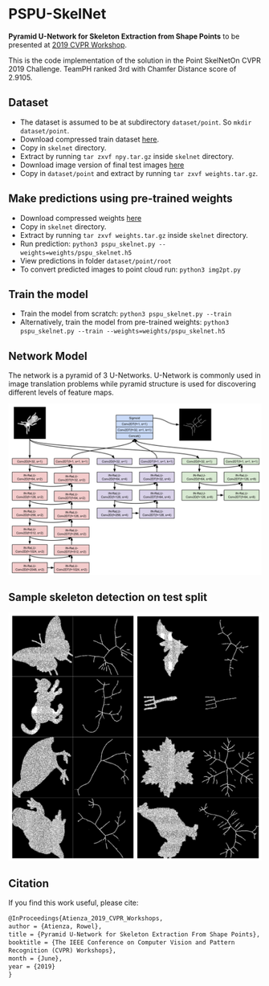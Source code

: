 # PSPU-SkelNet
**Pyramid U-Network for Skeleton Extraction from Shape Points** to be presented at [2019 CVPR Workshop](http://ubee.enseeiht.fr/skelneton/index.html).

This is the code implementation of the solution in the Point SkelNetOn CVPR 2019 Challenge. TeamPH ranked 3rd with Chamfer Distance score of 2.9105.

## Dataset
- The dataset is assumed to be at subdirectory `dataset/point`. So `mkdir dataset/point`.
- Download compressed train dataset [here](https://drive.google.com/file/d/1XbhSn7mQ-ziuOUi-1rq3vIIF1FNgsaQH/view?usp=sharing). 
- Copy in `skelnet` directory.
- Extract by running `tar zxvf npy.tar.gz` inside `skelnet` directory.
- Download image version of final test images [here](https://drive.google.com/file/d/1Q6NMO1nqHNHl-jF-O8GJbFuN9QQ3c0_R/view?usp=sharing)
- Copy in `dataset/point` and extract by running `tar zxvf weights.tar.gz`.

## Make predictions using pre-trained weights
- Download compressed weights [here](https://drive.google.com/file/d/1wF9UsTmjmxBb2El_CNpWoVn1R_zua2L0/view?usp=sharing)
- Copy in `skelnet` directory.
- Extract by running `tar zxvf weights.tar.gz` inside `skelnet` directory.
- Run prediction: `python3 pspu_skelnet.py --weights=weights/pspu_skelnet.h5`
- View predictions in folder `dataset/point/root`
- To convert predicted images to point cloud run: `python3 img2pt.py`

## Train the model
- Train the model from scratch: `python3 pspu_skelnet.py --train`
- Alternatively, train the model from pre-trained weights: `python3 pspu_skelnet.py --train --weights=weights/pspu_skelnet.h5`


## Network Model
The network is a pyramid of 3 U-Networks. U-Network is commonly used in image translation problems while pyramid structure is used for discovering different levels of feature maps.

![PSPU-SkelNet](images/pspunet.png)

## Sample skeleton detection on test split
![Sample Prediction](images/test_imgs.png)

## Citation
If you find this work useful, please cite:

```
@InProceedings{Atienza_2019_CVPR_Workshops,
author = {Atienza, Rowel},
title = {Pyramid U-Network for Skeleton Extraction From Shape Points},
booktitle = {The IEEE Conference on Computer Vision and Pattern Recognition (CVPR) Workshops},
month = {June},
year = {2019}
}
```
